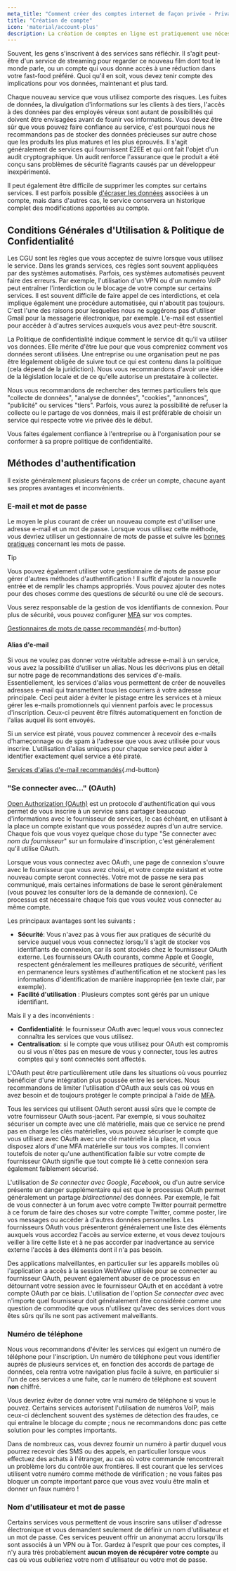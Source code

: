 ```yaml
---
meta_title: "Comment créer des comptes internet de façon privée - Privacy Guides"
title: "Création de compte"
icon: 'material/account-plus'
description: La création de comptes en ligne est pratiquement une nécessité sur internet, prenez ces mesures pour vous assurer de rester privé.
---
```


Souvent, les gens s'inscrivent à des services sans réfléchir. Il s'agit peut-être d'un service de streaming pour regarder ce nouveau film dont tout le monde parle, ou un compte qui vous donne accès à une réduction dans votre fast-food préféré. Quoi qu'il en soit, vous devez tenir compte des implications pour vos données, maintenant et plus tard.

Chaque nouveau service que vous utilisez comporte des risques. Les fuites de données, la divulgation d'informations sur les clients à des tiers, l'accès à des données par des employés véreux sont autant de possibilités qui doivent être envisagées avant de founir vos informations. Vous devez être sûr que vous pouvez faire confiance au service, c'est pourquoi nous ne recommandons pas de stocker des données précieuses sur autre chose que les produits les plus matures et les plus éprouvés. Il s'agit généralement de services qui fournissent E2EE et qui ont fait l'objet d'un audit cryptographique. Un audit renforce l'assurance que le produit a été conçu sans problèmes de sécurité flagrants causés par un développeur inexpérimenté.

Il peut également être difficile de supprimer les comptes sur certains services. Il est parfois possible [d'écraser les données](account-deletion.md#overwriting-account-information) associées à un compte, mais dans d'autres cas, le service conservera un historique complet des modifications apportées au compte.

## Conditions Générales d'Utilisation & Politique de Confidentialité

Les CGU sont les règles que vous acceptez de suivre lorsque vous utilisez le service. Dans les grands services, ces règles sont souvent appliquées par des systèmes automatisés. Parfois, ces systèmes automatisés peuvent faire des erreurs. Par exemple, l'utilisation d'un VPN ou d'un numéro VoIP peut entraîner l'interdiction ou le blocage de votre compte sur certains services. Il est souvent difficile de faire appel de ces interdictions, et cela implique également une procédure automatisée, qui n'aboutit pas toujours. C'est l'une des raisons pour lesquelles nous ne suggérons pas d'utiliser Gmail pour la messagerie électronique, par exemple. L'e-mail est essentiel pour accéder à d'autres services auxquels vous avez peut-être souscrit.

La Politique de confidentialité indique comment le service dit qu'il va utiliser vos données. Elle mérite d'être lue pour que vous compreniez comment vos données seront utilisées. Une entreprise ou une organisation peut ne pas être légalement obligée de suivre tout ce qui est contenu dans la politique (cela dépend de la juridiction). Nous vous recommandons d'avoir une idée de la législation locale et de ce qu'elle autorise un prestataire à collecter.

Nous vous recommandons de rechercher des termes particuliers tels que "collecte de données", "analyse de données", "cookies", "annonces", "publicité" ou services "tiers". Parfois, vous aurez la possibilité de refuser la collecte ou le partage de vos données, mais il est préférable de choisir un service qui respecte votre vie privée dès le début.

Vous faites également confiance à l'entreprise ou à l'organisation pour se conformer à sa propre politique de confidentialité.

## Méthodes d'authentification

Il existe généralement plusieurs façons de créer un compte, chacune ayant ses propres avantages et inconvénients.

### E-mail et mot de passe

Le moyen le plus courant de créer un nouveau compte est d'utiliser une adresse e-mail et un mot de passe. Lorsque vous utilisez cette méthode, vous devriez utiliser un gestionnaire de mots de passe et suivre les [bonnes pratiques](passwords-overview.md) concernant les mots de passe.

<div class="admonition tip" markdown>
<p class="admonition-title">Tip</p>

Vous pouvez également utiliser votre gestionnaire de mots de passe pour gérer d'autres méthodes d'authentification ! Il suffit d'ajouter la nouvelle entrée et de remplir les champs appropriés. Vous pouvez ajouter des notes pour des choses comme des questions de sécurité ou une clé de secours.

</div>

Vous serez responsable de la gestion de vos identifiants de connexion. Pour plus de sécurité, vous pouvez configurer [MFA](multi-factor-authentication.md) sur vos comptes.

[Gestionnaires de mots de passe recommandés](../passwords.md ""){.md-button}

#### Alias d'e-mail

Si vous ne voulez pas donner votre véritable adresse e-mail à un service, vous avez la possibilité d'utiliser un alias. Nous les décrivons plus en détail sur notre page de recommandations des services d'e-mails. Essentiellement, les services d'alias vous permettent de créer de nouvelles adresses e-mail qui transmettent tous les courriers à votre adresse principale. Ceci peut aider à éviter le pistage entre les services et à mieux gérer les e-mails promotionnels qui viennent parfois avec le processus d'inscription. Ceux-ci peuvent être filtrés automatiquement en fonction de l'alias auquel ils sont envoyés.

Si un service est piraté, vous pouvez commencer à recevoir des e-mails d'hameçonnage ou de spam à l'adresse que vous avez utilisée pour vous inscrire. L'utilisation d'alias uniques pour chaque service peut aider à identifier exactement quel service a été piraté.

[Services d'alias d'e-mail recommandés](../email-aliasing.md ""){.md-button}

### "Se connecter avec..." (OAuth)

[Open Authorization (OAuth)](https://en.wikipedia.org/wiki/OAuth) est un protocole d'authentification qui vous permet de vous inscrire à un service sans partager beaucoup d'informations avec le fournisseur de services, le cas échéant, en utilisant à la place un compte existant que vous possédez auprès d'un autre service. Chaque fois que vous voyez quelque chose du type "Se connecter avec *nom du fournisseur*" sur un formulaire d'inscription, c'est généralement qu'il utilise OAuth.

Lorsque vous vous connectez avec OAuth, une page de connexion s'ouvre avec le fournisseur que vous avez choisi, et votre compte existant et votre nouveau compte seront connectés. Votre mot de passe ne sera pas communiqué, mais certaines informations de base le seront généralement (vous pouvez les consulter lors de la demande de connexion). Ce processus est nécessaire chaque fois que vous voulez vous connecter au même compte.

Les principaux avantages sont les suivants :

- **Sécurité**: Vous n'avez pas à vous fier aux pratiques de sécurité du service auquel vous vous connectez lorsqu'il s'agit de stocker vos identifiants de connexion, car ils sont stockés chez le fournisseur OAuth externe. Les fournisseurs OAuth courants, comme Apple et Google, respectent généralement les meilleures pratiques de sécurité, vérifient en permanence leurs systèmes d'authentification et ne stockent pas les informations d'identification de manière inappropriée (en texte clair, par exemple).
- **Facilité d'utilisation** : Plusieurs comptes sont gérés par un unique identifiant.

Mais il y a des inconvénients :

- **Confidentialité**: le fournisseur OAuth avec lequel vous vous connectez connaîtra les services que vous utilisez.
- **Centralisation**: si le compte que vous utilisez pour OAuth est compromis ou si vous n'êtes pas en mesure de vous y connecter, tous les autres comptes qui y sont connectés sont affectés.

L'OAuth peut être particulièrement utile dans les situations où vous pourriez bénéficier d'une intégration plus poussée entre les services. Nous recommandons de limiter l'utilisation d'OAuth aux seuls cas où vous en avez besoin et de toujours protéger le compte principal à l'aide de [MFA](multi-factor-authentication.md).

Tous les services qui utilisent OAuth seront aussi sûrs que le compte de votre fournisseur OAuth sous-jacent. Par exemple, si vous souhaitez sécuriser un compte avec une clé matérielle, mais que ce service ne prend pas en charge les clés matérielles, vous pouvez sécuriser le compte que vous utilisez avec OAuth avec une clé matérielle à la place, et vous disposez alors d'une MFA matérielle sur tous vos comptes. Il convient toutefois de noter qu'une authentification faible sur votre compte de fournisseur OAuth signifie que tout compte lié à cette connexion sera également faiblement sécurisé.

L'utilisation de *Se connecter avec Google*, *Facebook*, ou d'un autre service présente un danger supplémentaire qui est que le processus OAuth permet généralement un partage *bidirectionnel* des données. Par exemple, le fait de vous connecter à un forum avec votre compte Twitter pourrait permettre à ce forum de faire des choses sur votre compte Twitter, comme poster, lire vos messages ou accéder à d'autres données personnelles. Les fournisseurs OAuth vous présenteront généralement une liste des éléments auxquels vous accordez l'accès au service externe, et vous devez toujours veiller à lire cette liste et à ne pas accorder par inadvertance au service externe l'accès à des éléments dont il n'a pas besoin.

Des applications malveillantes, en particulier sur les appareils mobiles où l'application a accès à la session WebView utilisée pour se connecter au fournisseur OAuth, peuvent également abuser de ce processus en détournant votre session avec le fournisseur OAuth et en accédant à votre compte OAuth par ce biais. L'utilisation de l'option *Se connecter avec* avec n'importe quel fournisseur doit généralement être considérée comme une question de commodité que vous n'utilisez qu'avec des services dont vous êtes sûrs qu'ils ne sont pas activement malveillants.

### Numéro de téléphone

Nous vous recommandons d'éviter les services qui exigent un numéro de téléphone pour l'inscription. Un numéro de téléphone peut vous identifier auprès de plusieurs services et, en fonction des accords de partage de données, cela rentra votre navigation plus facile à suivre, en particulier si l'un de ces services a une fuite, car le numéro de téléphone est souvent **non** chiffré.

Vous devriez éviter de donner votre vrai numéro de téléphone si vous le pouvez. Certains services autorisent l'utilisation de numéros VoIP, mais ceux-ci déclenchent souvent des systèmes de détection des fraudes, ce qui entraîne le blocage du compte ; nous ne recommandons donc pas cette solution pour les comptes importants.

Dans de nombreux cas, vous devrez fournir un numéro à partir duquel vous pourrez recevoir des SMS ou des appels, en particulier lorsque vous effectuez des achats à l'étranger, au cas où votre commande rencontrerait un problème lors du contrôle aux frontières. Il est courant que les services utilisent votre numéro comme méthode de vérification ; ne vous faites pas bloquer un compte important parce que vous avez voulu être malin et donner un faux numéro !

### Nom d'utilisateur et mot de passe

Certains services vous permettent de vous inscrire sans utiliser d'adresse électronique et vous demandent seulement de définir un nom d'utilisateur et un mot de passe. Ces services peuvent offrir un anonymat accru lorsqu'ils sont associés à un VPN ou à Tor. Gardez à l'esprit que pour ces comptes, il n'y aura très probablement **aucun moyen de récupérer votre compte** au cas où vous oublieriez votre nom d'utilisateur ou votre mot de passe.
